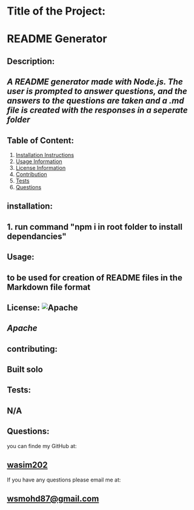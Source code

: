 
  # Title of the Project:

  # README Generator
  
  ## Description:
  
  ## _A README generator made with Node.js. The user is prompted to answer questions, and the answers to the questions are taken and a .md file is created with the responses in a seperate folder_
  
  ## Table of Content: 
  
  1. [Installation Instructions](#installation)
  2. [Usage Information](#usage)
  3. [License Information](#License)
  4. [Contribution](#contributing)
  5. [Tests](#tests)
  6. [Questions](#questions)
  
  ## installation:
  
  ## 1. run command "npm i in root folder to install dependancies"
  
  ## Usage:
  
  ## to be used for creation of README files in the Markdown file format
  
  ## License: ![Apache](https://img.shields.io/badge/apache-%23D42029.svg?style=for-the-badge&logo=apache&logoColor=white)
  
  ## _Apache_
  
  ## contributing:
  
  ## Built solo
  
  ## Tests:
  
  ## N/A
  
  ## Questions:
  
  you can finde my GitHub at:
  
  ## [wasim202](https://github.com/wasim202)
  
  If you have any questions please email me at:
  
  ## wsmohd87@gmail.com
  